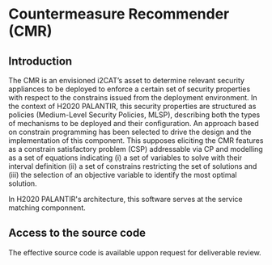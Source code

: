 # Countermeasure Recommender (CMR)

## Introduction

The CMR is an envisioned i2CAT’s asset to determine relevant security appliances to be deployed to enforce a certain set of security properties with respect to the constrains issued from the deployment environment. In the context of H2020 PALANTIR, this security properties are structured as policies (Medium-Level Security Policies, MLSP), describing both the types of mechanisms to be deployed and their configuration. An approach based on constrain programming has been selected to drive the design and the implementation of this component. This supposes eliciting the CMR features as a constrain satisfactory problem (CSP) addressable via CP and modelling as a set of equations indicating (i) a set of variables to solve with their interval definition (ii) a set of constrains restricting the set of solutions and (iii) the selection of an objective variable to identify the most optimal solution.

In H2020 PALANTIR's architecture, this software serves at the service matching componnent.

## Access to the source code

The effective source code is available uppon request for deliverable review.
